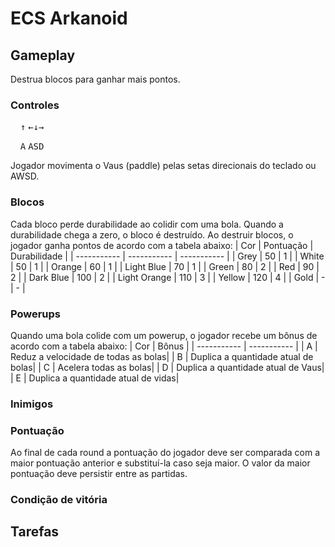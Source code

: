 # ECS Arkanoid

## Gameplay
Destrua blocos para ganhar mais pontos.

### Controles
&nbsp;&nbsp;&nbsp;&nbsp;<kbd>↑</kbd>
<kbd>←</kbd><kbd>↓</kbd><kbd>→</kbd>

&nbsp;&nbsp;&nbsp;&nbsp;<kbd>A</kbd>
<kbd>A</kbd><kbd>S</kbd><kbd>D</kbd>

Jogador movimenta o Vaus (paddle) pelas setas direcionais do teclado ou AWSD.

### Blocos
Cada bloco perde durabilidade ao colidir com uma bola. Quando a durabilidade chega a zero, o bloco é destruído.
Ao destruir blocos, o jogador ganha pontos de acordo com a tabela abaixo:
| Cor      | Pontuação | Durabilidade |
| ----------- | ----------- | ----------- |
| Grey      | 50       | 1       |
| White   | 50        | 1        |
| Orange   | 60        | 1        |
| Light Blue   | 70        | 1        |
| Green   | 80        | 2        |
| Red   | 90        | 2        |
| Dark Blue   | 100        | 2        |
| Light Orange   | 110        | 3        |
| Yellow   | 120        | 4        |
| Gold   | -        | -        |

### Powerups
Quando uma bola colide com um powerup, o jogador recebe um bônus de acordo com a tabela abaixo:
| Cor      | Bônus |
| ----------- | ----------- |
| A   |  Reduz a velocidade de todas as bolas|
| B   | Duplica a quantidade atual de bolas|
| C   |    Acelera todas as bolas|
| D   | Duplica a quantidade atual de Vaus|
| E   | Duplica a quantidade atual de vidas|

### Inimigos

### Pontuação
Ao final de cada round a pontuação do jogador deve ser comparada com a maior pontuação anterior e substituí-la caso seja maior.
O valor da maior pontuação deve persistir entre as partidas.

### Condição de vitória

## Tarefas